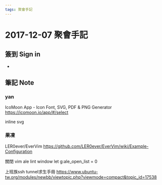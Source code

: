 ```yaml
---
tags: 聚會手記
---
```


2017-12-07 聚會手記
===

簽到 Sign in
---
-


筆記 Note
---

### yan

IcoMoon App - Icon Font, SVG, PDF & PNG Generator
https://icomoon.io/app/#/select

inline svg

### 果凍

LER0ever/EverVim
https://github.com/LER0ever/EverVim/wiki/Example-Configuration

關閉 vim ale lint window
let g:ale_open_list = 0


上班族ssh tunnel求生手冊
https://www.ubuntu-tw.org/modules/newbb/viewtopic.php?viewmode=compact&topic_id=17538